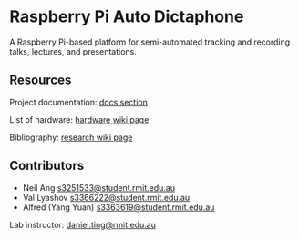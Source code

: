 Raspberry Pi Auto Dictaphone
========
A Raspberry Pi-based platform for semi-automated tracking and recording talks, lectures, and presentations. 

Resources
---------
Project documentation: [docs section](../../tree/master/docs)

List of hardware: [hardware wiki page](../../wiki/Hardware)

Bibliography: [research wiki page](../../wiki/Research---Bibliography)


Contributors
----

* Neil Ang [s3251533@student.rmit.edu.au](mailto:s3251533@student.rmit.edu.au)
* Val Lyashov [s3366222@student.rmit.edu.au](mailto:s3366222@student.rmit.edu.au)
* Alfred (Yang Yuan) [s3363619@student.rmit.edu.au](mailto:s3363619@student.rmit.edu.au)


Lab instructor: [daniel.ting@rmit.edu.au](mailto:daniel.ting@rmit.edu.au)


